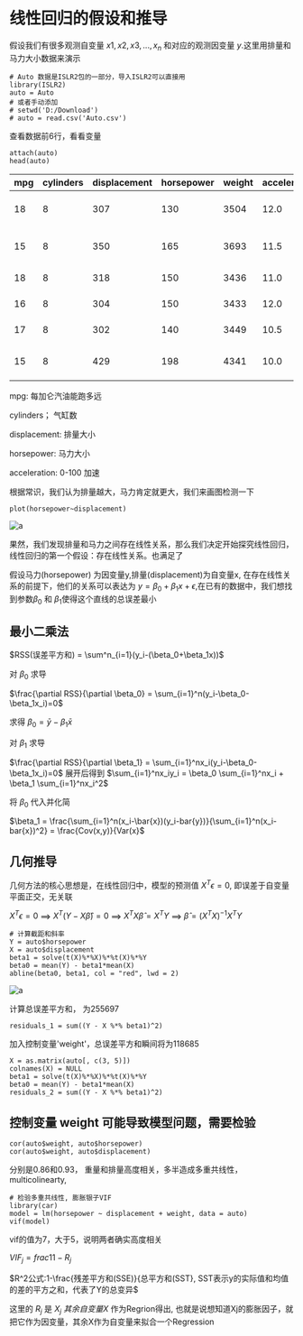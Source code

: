 # 线性回归的假设和推导

假设我们有很多观测自变量 $x1,x2,x3,...,x_n$ 和对应的观测因变量 $y$.这里用排量和马力大小数据来演示

```
# Auto 数据是ISLR2包的一部分，导入ISLR2可以直接用
library(ISLR2)
auto = Auto
# 或者手动添加
# setwd('D:/Download')
# auto = read.csv('Auto.csv')
```

查看数据前6行，看看变量

```
attach(auto)
head(auto)
```

| mpg | cylinders | displacement | horsepower | weight | acceleration | year | origin |                      name                      |
|-----|-----------|--------------|------------|--------|--------------|------|--------|-----------------------------------------------|
|  18 |         8 |          307 |        130 |   3504 |         12.0 |   70 |      1 | chevrolet chevelle malibu                     |
|  15 |         8 |          350 |        165 |   3693 |         11.5 |   70 |      1 | buick skylark 320                             |
|  18 |         8 |          318 |        150 |   3436 |         11.0 |   70 |      1 | plymouth satellite                            |
|  16 |         8 |          304 |        150 |   3433 |         12.0 |   70 |      1 | amc rebel sst                                 |
|  17 |         8 |          302 |        140 |   3449 |         10.5 |   70 |      1 | ford torino                                   |
|  15 |         8 |          429 |        198 |   4341 |         10.0 |   70 |      1 | ford galaxie 500                              |

mpg: 每加仑汽油能跑多远

cylinders； 气缸数

displacement: 排量大小

horsepower: 马力大小

acceleration: 0-100 加速

根据常识，我们认为排量越大，马力肯定就更大，我们来画图检测一下

```
plot(horsepower~displacement)
```

![a](https://github.com/Tony980624/Regression-Lasso-Regression-Logistic-regression/blob/main/images/Rplot.png)

果然，我们发现排量和马力之间存在线性关系，那么我们决定开始探究线性回归，线性回归的第一个假设：存在线性关系。也满足了

假设马力(horsepower) 为因变量y,排量(displacement)为自变量x, 在存在线性关系的前提下，他们的关系可以表达为 $y = \beta_0 + \beta_1 x + \epsilon$,在已有的数据中，我们想找到参数$\beta_0$ 和 $\beta_1$使得这个直线的总误差最小

## 最小二乘法

$RSS(误差平方和) = \sum^n_{i=1}(y_i-(\beta_0+\beta_1x))$

对 $\beta_0$ 求导

$\frac{\partial RSS}{\partial \beta_0} = \sum_{i=1}^n(y_i-\beta_0-\beta_1x_i)=0$

求得 $\beta_0 = \bar{y}-\beta_1\bar{x}$

对 $\beta_1$ 求导

$\frac{\partial RSS}{\partial \beta_1} = \sum_{i=1}^nx_i(y_i-\beta_0-\beta_1x_i)=0$ 展开后得到   $\sum_{i=1}^nx_iy_i = \beta_0 \sum_{i=1}^nx_i + \beta_1 \sum_{i=1}^nx_i^2$

将 $\beta_0$ 代入并化简

$\beta_1 = \frac{\sum_{i=1}^n(x_i-\bar{x})(y_i-bar{y})}{\sum_{i=1}^n(x_i-bar{x})^2} = \frac{Cov(x,y)}{Var(x}$

## 几何推导

几何方法的核心思想是，在线性回归中，模型的预测值 $X^T\epsilon  = 0$, 即误差于自变量平面正交，无关联

$X^T\epsilon = 0$ $\implies$ $X^T(Y-X\hat{\beta}) = 0$ $\implies$ $X^TX\hat{\beta} = X^TY$ $\implies$  $\hat{\beta} = (X^TX)^{-1}X^TY$

```
# 计算截距和斜率
Y = auto$horsepower
X = auto$displacement
beta1 = solve(t(X)%*%X)%*%t(X)%*%Y
beta0 = mean(Y) - beta1*mean(X)
abline(beta0, beta1, col = "red", lwd = 2)
```

![a](https://github.com/Tony980624/Regression-Lasso-Regression-Logistic-regression/blob/main/images/Rplot1.png)

计算总误差平方和， 为255697

```
residuals_1 = sum((Y - X %*% beta1)^2)
```

加入控制变量'weight'，总误差平方和瞬间将为118685
```
X = as.matrix(auto[, c(3, 5)]) 
colnames(X) = NULL
beta1 = solve(t(X)%*%X)%*%t(X)%*%Y
beta0 = mean(Y) - beta1*mean(X)
residuals_2 = sum((Y - X %*% beta1)^2)
```

## 控制变量 weight 可能导致模型问题，需要检验

```
cor(auto$weight, auto$horsepower)
cor(auto$weight, auto$displacement)
```
分别是0.86和0.93， 重量和排量高度相关，多半造成多重共线性，multicolinearty,

```
# 检验多重共线性, 膨胀银子VIF
library(car)
model = lm(horsepower ~ displacement + weight, data = auto)
vif(model)
```

vif的值为7，大于5，说明两者确实高度相关

$VIF_j = frac{1}{1-R_j}$

$R^2公式:1-\frac{残差平方和(SSE)}{总平方和(SST}, SST表示y的实际值和均值的差的平方之和，代表了Y的总变异$

这里的 $R_j$ 是 $X_j~其余自变量X$ 作为Regrion得出, 也就是说想知道Xj的膨胀因子，就把它作为因变量，其余X作为自变量来拟合一个Regression


